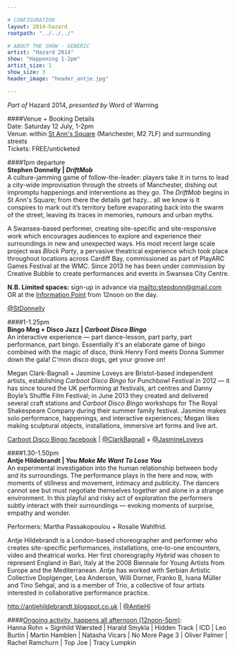 ```yaml
---

# CONFIGURATION
layout: 2014-hazard
rootpath: "../../../"

# ABOUT THE SHOW - GENERIC
artist: "Hazard 2014"
show: "Happening 1-2pm"
artist_size: 1
show_size: 3
header_image: "header_antje.jpg"

---
```

*Part of* Hazard 2014, *presented by* Word of Warning       
     
####Venue + Booking Details        
Date: Saturday 12 July, 1-2pm                
Venue: within [St Ann's Square](http://bit.ly/1wrGmvW) (Manchester, M2 7LF) and surrounding streets       
Tickets: FREE/unticketed        
               
####1pm departure          
**Stephen Donnelly | *DriftMob***           
A culture-jamming game of follow-the-leader: players take it in turns to lead a city-wide improvisation through the streets of Manchester, dishing out impromptu happenings and interventions as they go. The *DriftMob* begins in St Ann's Square; from there the details get hazy… all we know is it conspires to mark out it’s territory before evaporating back into the swarm of the street, leaving its traces in memories, rumours and urban myths.                
                            
A Swansea-based performer, creating site-specific and site-responsive work which encourages audiences to explore and experience their surroundings in new and unexpected ways. His most recent large scale project was *Block Party*, a pervasive theatrical experience which took place throughout locations across Cardiff Bay, commissioned as part of PlayARC Games Festival at the WMC. Since 2013 he has been under commission by Creative Bubble to create performances and events in Swansea City Centre.        
      
**N.B. Limited spaces:** sign-up in advance via <mailto:stepdonn@gmail.com> OR at the [Information Point](http://bit.ly/1wrGmvW) from 12noon on the day.      
               
[@StDonnelly](http://twitter.com/StDonnelly)        
        
####1-1.25pm        
**Bingo Meg + Disco Jazz | *Carboot Disco Bingo***        
An interactive experience — part dance-lesson, part party, part performance, part bingo. Essentially it's an elaborate game of bingo combined with the magic of disco, think Henry Ford meets Donna Summer down the gala! C'mon disco dogs, get your groove on!        
        
Megan Clark-Bagnall + Jasmine Loveys are Bristol-based independent artists, establishing *Carboot Disco Bingo* for Punchbowl Festival in 2012 — it has since toured the UK performing at festivals, art centres and Danny Boyle’s Shuffle Film Festival; in June 2013 they created and delivered several craft stations and *Carboot Disco Bingo* workshops for The Royal Shakespeare Company during their summer family festival. Jasmine makes solo performance, happenings, and interactive experiences; Megan likes making sculptural objects, installations, immersive art forms and live art.        
        
[Carboot Disco Bingo facebook](http://www.facebook.com/CarbootDiscoBingoFanClub) | [@ClarkBagnall](http://twitter.com/ClarkBagnall) + [@JasmineLoveys](http://twitter.com/JasmineLoveys)        
         
####1.30-1.50pm        
**Antje Hildebrandt | *You Make Me Want To Lose You***        
An experimental investigation into the human relationship between body and its surroundings. The performance plays in the here and now, with moments of stillness and movement, intimacy and publicity. The dancers cannot see but must negotiate themselves together and alone in a strange environment. In this playful and risky act of exploration the performers subtly interact with their surroundings — evoking moments of surprise, empathy and wonder.        

Performers: Martha Passakopoulou + Rosalie Wahlfrid.    
   
Antje Hildebrandt is a London-based choreographer and performer who creates site-specific performances, installations, one-to-one encounters, video and theatrical works. Her first choreography *Hybrid* was chosen to represent England in Bari, Italy at the 2008 Biennale for Young Artists from Europe and the Mediterranean. Antje has worked with Serbian Artistic Collective Doplgenger, Lea Anderson, Willi Dorner, Franko B, Ivana Müller and Tino Sehgal, and is a member of Trio, a collective of four artists interested in collaborative performance practice.   
         
<http://antjehildebrandt.blogspot.co.uk> | [@AntjeHi](http://twitter.com/AntjeHi)        
        
####[Ongoing activity, happens all afternoon (12noon-5pm)](/current/2014-hazard/ongoing):                
Hanna Rohn + Signhild Wærsted | Harald Smykla | Hidden Track | ICD | Leo Burtin | Martin Hamblen | Natasha Vicars | No More Page 3 | Oliver Palmer | Rachel Ramchurn | Top Joe | Tracy Lumpkin
